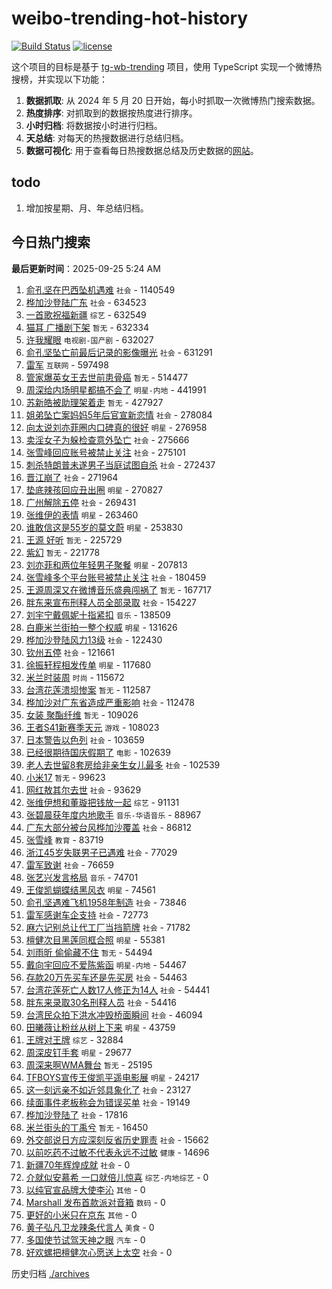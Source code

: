 # weibo-trending-hot-history

[![Build Status](https://github.com/lxw15337674/weibo-trending-hot-history/actions/workflows/nodejs.yml/badge.svg)](https://github.com/lxw15337674/weibo-trending-hot-history/actions)
[![license](https://img.shields.io/github/license/lxw15337674/weibo-trending-hot-history)](https://github.com/lxw15337674/weibo-trending-hot-history/blob/master/LICENSE)


这个项目的目标是基于 [tg-wb-trending](https://github.com/xiadd/tg-wb-trending) 项目，使用 TypeScript 实现一个微博热搜榜，并实现以下功能：

1. **数据抓取**: 从 2024 年 5 月 20 日开始，每小时抓取一次微博热门搜索数据。
2. **热度排序**: 对抓取到的数据按热度进行排序。
3. **小时归档**: 将数据按小时进行归档。
4. **天总结**: 对每天的热搜数据进行总结归档。
5. **数据可视化**: 用于查看每日热搜数据总结及历史数据的[网站](https://weibo-trending-hot-history.vercel.app/)。

## todo

1. 增加按星期、月、年总结归档。



## 今日热门搜索









































































































































































































































































































































































































































































































































































































































































































































































































































































































































































































































































































































































































































































































































































































































































































































































































































































































































































































































































































































































































































































































































































































































































































































































































































































































































































































































































































































































































































































































































































































































































































































































































































































































































































































































































































































































































































































































































































































































































































































































































































































































































































































































































































































































































































































































































































































































































































































































































































































































































































































































































































































































































































































































































































































































































































































































































































































































































































































































































































































































































































































































































































































































































































































































































































































































































































































































































































































































































































































































































































































































































































































































































































































































































































































































































































































































































































































































































































































































































































































































































































































































































































































































































































































































































































































































































































































































































































































































































































































































































































































































































































































































































































































































































































































































































































































































































































































































































































































































































































































































































































































































































































































































































































































































































































































































































































































































































































































































































































































































































































































































































































































































































































































































































































































<!-- BEGIN -->

**最后更新时间**：2025-09-25 5:24 AM
1. [俞孔坚在巴西坠机遇难](https://m.weibo.cn/search?containerid=100103type%3D1%26t%3D10%26q%3D%23%E4%BF%9E%E5%AD%94%E5%9D%9A%E5%9C%A8%E5%B7%B4%E8%A5%BF%E5%9D%A0%E6%9C%BA%E9%81%87%E9%9A%BE%23&stream_entry_id=31&isnewpage=1&extparam=seat%3D1%26flag%3D2%26pos%3D0%26band_rank%3D1%26stream_entry_id%3D31%26lcate%3D5001%26realpos%3D1%26q%3D%2523%25E4%25BF%259E%25E5%25AD%2594%25E5%259D%259A%25E5%259C%25A8%25E5%25B7%25B4%25E8%25A5%25BF%25E5%259D%25A0%25E6%259C%25BA%25E9%2581%2587%25E9%259A%25BE%2523%26cate%3D5001%26c_type%3D31%26dgr%3D0%26filter_type%3Drealtimehot%26display_time%3D1758731726%26pre_seqid%3D1758731726787018231368) `社会` - 1140549
2. [桦加沙登陆广东](https://m.weibo.cn/search?containerid=100103type%3D1%26t%3D10%26q%3D%23%E6%A1%A6%E5%8A%A0%E6%B2%99%E7%99%BB%E9%99%86%E5%B9%BF%E4%B8%9C%23&stream_entry_id=31&isnewpage=1&extparam=seat%3D1%26flag%3D0%26pos%3D1%26band_rank%3D2%26stream_entry_id%3D31%26lcate%3D5001%26realpos%3D2%26q%3D%2523%25E6%25A1%25A6%25E5%258A%25A0%25E6%25B2%2599%25E7%2599%25BB%25E9%2599%2586%25E5%25B9%25BF%25E4%25B8%259C%2523%26cate%3D5001%26c_type%3D31%26dgr%3D0%26filter_type%3Drealtimehot%26display_time%3D1758731726%26pre_seqid%3D1758731726787018231368) `社会` - 634523
3. [一首歌祝福新疆](https://m.weibo.cn/search?containerid=100103type%3D1%26t%3D10%26q%3D%23%E4%B8%80%E9%A6%96%E6%AD%8C%E7%A5%9D%E7%A6%8F%E6%96%B0%E7%96%86%23&stream_entry_id=31&isnewpage=1&extparam=seat%3D1%26flag%3D0%26pos%3D2%26band_rank%3D3%26stream_entry_id%3D31%26lcate%3D5001%26realpos%3D3%26q%3D%2523%25E4%25B8%2580%25E9%25A6%2596%25E6%25AD%258C%25E7%25A5%259D%25E7%25A6%258F%25E6%2596%25B0%25E7%2596%2586%2523%26cate%3D5001%26c_type%3D31%26dgr%3D0%26filter_type%3Drealtimehot%26display_time%3D1758731726%26pre_seqid%3D1758731726787018231368) `综艺` - 632549
4. [猫耳 广播剧下架](https://m.weibo.cn/search?containerid=100103type%3D1%26t%3D10%26q%3D%E7%8C%AB%E8%80%B3+%E5%B9%BF%E6%92%AD%E5%89%A7%E4%B8%8B%E6%9E%B6&stream_entry_id=31&isnewpage=1&extparam=seat%3D1%26flag%3D2%26pos%3D4%26band_rank%3D4%26stream_entry_id%3D31%26lcate%3D5001%26realpos%3D4%26q%3D%25E7%258C%25AB%25E8%2580%25B3%2520%25E5%25B9%25BF%25E6%2592%25AD%25E5%2589%25A7%25E4%25B8%258B%25E6%259E%25B6%26cate%3D5001%26c_type%3D31%26dgr%3D0%26filter_type%3Drealtimehot%26display_time%3D1758731726%26pre_seqid%3D1758731726787018231368) `暂无` - 632334
5. [许我耀眼](https://m.weibo.cn/search?containerid=100103type%3D1%26t%3D10%26q%3D%E8%AE%B8%E6%88%91%E8%80%80%E7%9C%BC&stream_entry_id=31&isnewpage=1&extparam=seat%3D1%26flag%3D2%26pos%3D5%26band_rank%3D5%26stream_entry_id%3D31%26lcate%3D5001%26realpos%3D5%26q%3D%25E8%25AE%25B8%25E6%2588%2591%25E8%2580%2580%25E7%259C%25BC%26cate%3D5001%26c_type%3D31%26dgr%3D0%26filter_type%3Drealtimehot%26display_time%3D1758731726%26pre_seqid%3D1758731726787018231368) `电视剧-国产剧` - 632027
6. [俞孔坚坠亡前最后记录的影像曝光](https://m.weibo.cn/search?containerid=100103type%3D1%26t%3D10%26q%3D%23%E4%BF%9E%E5%AD%94%E5%9D%9A%E5%9D%A0%E4%BA%A1%E5%89%8D%E6%9C%80%E5%90%8E%E8%AE%B0%E5%BD%95%E7%9A%84%E5%BD%B1%E5%83%8F%E6%9B%9D%E5%85%89%23&stream_entry_id=31&isnewpage=1&extparam=seat%3D1%26flag%3D1%26pos%3D6%26band_rank%3D6%26stream_entry_id%3D31%26lcate%3D5001%26realpos%3D6%26q%3D%2523%25E4%25BF%259E%25E5%25AD%2594%25E5%259D%259A%25E5%259D%25A0%25E4%25BA%25A1%25E5%2589%258D%25E6%259C%2580%25E5%2590%258E%25E8%25AE%25B0%25E5%25BD%2595%25E7%259A%2584%25E5%25BD%25B1%25E5%2583%258F%25E6%259B%259D%25E5%2585%2589%2523%26cate%3D5001%26c_type%3D31%26dgr%3D0%26filter_type%3Drealtimehot%26display_time%3D1758731726%26pre_seqid%3D1758731726787018231368) `社会` - 631291
7. [雷军](https://m.weibo.cn/search?containerid=100103type%3D1%26t%3D10%26q%3D%E9%9B%B7%E5%86%9B&stream_entry_id=31&isnewpage=1&extparam=seat%3D1%26flag%3D1%26pos%3D11%26band_rank%3D10%26stream_entry_id%3D31%26lcate%3D5001%26realpos%3D10%26q%3D%25E9%259B%25B7%25E5%2586%259B%26cate%3D5001%26c_type%3D31%26dgr%3D0%26filter_type%3Drealtimehot%26display_time%3D1758731726%26pre_seqid%3D1758731726787018231368) `互联网` - 597498
8. [管家爆英女王去世前患骨癌](https://m.weibo.cn/search?containerid=100103type%3D1%26t%3D10%26q%3D%E7%AE%A1%E5%AE%B6%E7%88%86%E8%8B%B1%E5%A5%B3%E7%8E%8B%E5%8E%BB%E4%B8%96%E5%89%8D%E6%82%A3%E9%AA%A8%E7%99%8C&stream_entry_id=31&isnewpage=1&extparam=seat%3D1%26flag%3D2%26pos%3D8%26band_rank%3D7%26stream_entry_id%3D31%26lcate%3D5001%26realpos%3D7%26q%3D%25E7%25AE%25A1%25E5%25AE%25B6%25E7%2588%2586%25E8%258B%25B1%25E5%25A5%25B3%25E7%258E%258B%25E5%258E%25BB%25E4%25B8%2596%25E5%2589%258D%25E6%2582%25A3%25E9%25AA%25A8%25E7%2599%258C%26cate%3D5001%26c_type%3D31%26dgr%3D0%26filter_type%3Drealtimehot%26display_time%3D1758731726%26pre_seqid%3D1758731726787018231368) `暂无` - 514477
9. [周深给内场明星都搞不会了](https://m.weibo.cn/search?containerid=100103type%3D1%26t%3D10%26q%3D%E5%91%A8%E6%B7%B1%E7%BB%99%E5%86%85%E5%9C%BA%E6%98%8E%E6%98%9F%E9%83%BD%E6%90%9E%E4%B8%8D%E4%BC%9A%E4%BA%86&stream_entry_id=31&isnewpage=1&extparam=seat%3D1%26flag%3D1%26pos%3D9%26band_rank%3D8%26stream_entry_id%3D31%26lcate%3D5001%26realpos%3D8%26q%3D%25E5%2591%25A8%25E6%25B7%25B1%25E7%25BB%2599%25E5%2586%2585%25E5%259C%25BA%25E6%2598%258E%25E6%2598%259F%25E9%2583%25BD%25E6%2590%259E%25E4%25B8%258D%25E4%25BC%259A%25E4%25BA%2586%26cate%3D5001%26c_type%3D31%26dgr%3D0%26filter_type%3Drealtimehot%26display_time%3D1758731726%26pre_seqid%3D1758731726787018231368) `明星-内地` - 441991
10. [苏新皓被助理架着走](https://m.weibo.cn/search?containerid=100103type%3D1%26t%3D10%26q%3D%E8%8B%8F%E6%96%B0%E7%9A%93%E8%A2%AB%E5%8A%A9%E7%90%86%E6%9E%B6%E7%9D%80%E8%B5%B0&stream_entry_id=31&isnewpage=1&extparam=seat%3D1%26flag%3D1%26pos%3D10%26band_rank%3D9%26stream_entry_id%3D31%26lcate%3D5001%26realpos%3D9%26q%3D%25E8%258B%258F%25E6%2596%25B0%25E7%259A%2593%25E8%25A2%25AB%25E5%258A%25A9%25E7%2590%2586%25E6%259E%25B6%25E7%259D%2580%25E8%25B5%25B0%26cate%3D5001%26c_type%3D31%26dgr%3D0%26filter_type%3Drealtimehot%26display_time%3D1758731726%26pre_seqid%3D1758731726787018231368) `暂无` - 427927
11. [姐弟坠亡案妈妈5年后官宣新恋情](https://m.weibo.cn/search?containerid=100103type%3D1%26t%3D10%26q%3D%23%E5%A7%90%E5%BC%9F%E5%9D%A0%E4%BA%A1%E6%A1%88%E5%A6%88%E5%A6%885%E5%B9%B4%E5%90%8E%E5%AE%98%E5%AE%A3%E6%96%B0%E6%81%8B%E6%83%85%23&stream_entry_id=31&isnewpage=1&extparam=seat%3D1%26flag%3D2%26pos%3D12%26band_rank%3D11%26stream_entry_id%3D31%26lcate%3D5001%26realpos%3D11%26q%3D%2523%25E5%25A7%2590%25E5%25BC%259F%25E5%259D%25A0%25E4%25BA%25A1%25E6%25A1%2588%25E5%25A6%2588%25E5%25A6%25885%25E5%25B9%25B4%25E5%2590%258E%25E5%25AE%2598%25E5%25AE%25A3%25E6%2596%25B0%25E6%2581%258B%25E6%2583%2585%2523%26cate%3D5001%26c_type%3D31%26dgr%3D0%26filter_type%3Drealtimehot%26display_time%3D1758731726%26pre_seqid%3D1758731726787018231368) `社会` - 278084
12. [向太说刘亦菲圈内口碑真的很好](https://m.weibo.cn/search?containerid=100103type%3D1%26t%3D10%26q%3D%23%E5%90%91%E5%A4%AA%E8%AF%B4%E5%88%98%E4%BA%A6%E8%8F%B2%E5%9C%88%E5%86%85%E5%8F%A3%E7%A2%91%E7%9C%9F%E7%9A%84%E5%BE%88%E5%A5%BD%23&stream_entry_id=31&isnewpage=1&extparam=seat%3D1%26flag%3D2%26pos%3D13%26band_rank%3D12%26stream_entry_id%3D31%26lcate%3D5001%26realpos%3D12%26q%3D%2523%25E5%2590%2591%25E5%25A4%25AA%25E8%25AF%25B4%25E5%2588%2598%25E4%25BA%25A6%25E8%258F%25B2%25E5%259C%2588%25E5%2586%2585%25E5%258F%25A3%25E7%25A2%2591%25E7%259C%259F%25E7%259A%2584%25E5%25BE%2588%25E5%25A5%25BD%2523%26cate%3D5001%26c_type%3D31%26dgr%3D0%26filter_type%3Drealtimehot%26display_time%3D1758731726%26pre_seqid%3D1758731726787018231368) `明星` - 276958
13. [卖淫女子为躲检查意外坠亡](https://m.weibo.cn/search?containerid=100103type%3D1%26t%3D10%26q%3D%23%E5%8D%96%E6%B7%AB%E5%A5%B3%E5%AD%90%E4%B8%BA%E8%BA%B2%E6%A3%80%E6%9F%A5%E6%84%8F%E5%A4%96%E5%9D%A0%E4%BA%A1%23&stream_entry_id=31&isnewpage=1&extparam=seat%3D1%26flag%3D0%26pos%3D14%26band_rank%3D13%26stream_entry_id%3D31%26lcate%3D5001%26realpos%3D13%26q%3D%2523%25E5%258D%2596%25E6%25B7%25AB%25E5%25A5%25B3%25E5%25AD%2590%25E4%25B8%25BA%25E8%25BA%25B2%25E6%25A3%2580%25E6%259F%25A5%25E6%2584%258F%25E5%25A4%2596%25E5%259D%25A0%25E4%25BA%25A1%2523%26cate%3D5001%26c_type%3D31%26dgr%3D0%26filter_type%3Drealtimehot%26display_time%3D1758731726%26pre_seqid%3D1758731726787018231368) `社会` - 275666
14. [张雪峰回应账号被禁止关注](https://m.weibo.cn/search?containerid=100103type%3D1%26t%3D10%26q%3D%23%E5%BC%A0%E9%9B%AA%E5%B3%B0%E5%9B%9E%E5%BA%94%E8%B4%A6%E5%8F%B7%E8%A2%AB%E7%A6%81%E6%AD%A2%E5%85%B3%E6%B3%A8%23&stream_entry_id=31&isnewpage=1&extparam=seat%3D1%26flag%3D0%26pos%3D15%26band_rank%3D14%26stream_entry_id%3D31%26lcate%3D5001%26realpos%3D14%26q%3D%2523%25E5%25BC%25A0%25E9%259B%25AA%25E5%25B3%25B0%25E5%259B%259E%25E5%25BA%2594%25E8%25B4%25A6%25E5%258F%25B7%25E8%25A2%25AB%25E7%25A6%2581%25E6%25AD%25A2%25E5%2585%25B3%25E6%25B3%25A8%2523%26cate%3D5001%26c_type%3D31%26dgr%3D0%26filter_type%3Drealtimehot%26display_time%3D1758731726%26pre_seqid%3D1758731726787018231368) `社会` - 275101
15. [刺杀特朗普未遂男子当庭试图自杀](https://m.weibo.cn/search?containerid=100103type%3D1%26t%3D10%26q%3D%23%E5%88%BA%E6%9D%80%E7%89%B9%E6%9C%97%E6%99%AE%E6%9C%AA%E9%81%82%E7%94%B7%E5%AD%90%E5%BD%93%E5%BA%AD%E8%AF%95%E5%9B%BE%E8%87%AA%E6%9D%80%23&stream_entry_id=31&isnewpage=1&extparam=seat%3D1%26flag%3D1%26pos%3D16%26band_rank%3D15%26stream_entry_id%3D31%26lcate%3D5001%26realpos%3D15%26q%3D%2523%25E5%2588%25BA%25E6%259D%2580%25E7%2589%25B9%25E6%259C%2597%25E6%2599%25AE%25E6%259C%25AA%25E9%2581%2582%25E7%2594%25B7%25E5%25AD%2590%25E5%25BD%2593%25E5%25BA%25AD%25E8%25AF%2595%25E5%259B%25BE%25E8%2587%25AA%25E6%259D%2580%2523%26cate%3D5001%26c_type%3D31%26dgr%3D0%26filter_type%3Drealtimehot%26display_time%3D1758731726%26pre_seqid%3D1758731726787018231368) `社会` - 272437
16. [晋江崩了](https://m.weibo.cn/search?containerid=100103type%3D1%26t%3D10%26q%3D%E6%99%8B%E6%B1%9F%E5%B4%A9%E4%BA%86&stream_entry_id=31&isnewpage=1&extparam=seat%3D1%26flag%3D2%26pos%3D17%26band_rank%3D16%26stream_entry_id%3D31%26lcate%3D5001%26realpos%3D16%26q%3D%25E6%2599%258B%25E6%25B1%259F%25E5%25B4%25A9%25E4%25BA%2586%26cate%3D5001%26c_type%3D31%26dgr%3D0%26filter_type%3Drealtimehot%26display_time%3D1758731726%26pre_seqid%3D1758731726787018231368) `社会` - 271964
17. [垫底辣孩回应丑出圈](https://m.weibo.cn/search?containerid=100103type%3D1%26t%3D10%26q%3D%23%E5%9E%AB%E5%BA%95%E8%BE%A3%E5%AD%A9%E5%9B%9E%E5%BA%94%E4%B8%91%E5%87%BA%E5%9C%88%23&stream_entry_id=31&isnewpage=1&extparam=seat%3D1%26flag%3D2%26pos%3D18%26band_rank%3D17%26stream_entry_id%3D31%26lcate%3D5001%26realpos%3D17%26q%3D%2523%25E5%259E%25AB%25E5%25BA%2595%25E8%25BE%25A3%25E5%25AD%25A9%25E5%259B%259E%25E5%25BA%2594%25E4%25B8%2591%25E5%2587%25BA%25E5%259C%2588%2523%26cate%3D5001%26c_type%3D31%26dgr%3D0%26filter_type%3Drealtimehot%26display_time%3D1758731726%26pre_seqid%3D1758731726787018231368) `明星` - 270827
18. [广州解除五停](https://m.weibo.cn/search?containerid=100103type%3D1%26t%3D10%26q%3D%23%E5%B9%BF%E5%B7%9E%E8%A7%A3%E9%99%A4%E4%BA%94%E5%81%9C%23&stream_entry_id=31&isnewpage=1&extparam=seat%3D1%26flag%3D0%26pos%3D19%26band_rank%3D18%26stream_entry_id%3D31%26lcate%3D5001%26realpos%3D18%26q%3D%2523%25E5%25B9%25BF%25E5%25B7%259E%25E8%25A7%25A3%25E9%2599%25A4%25E4%25BA%2594%25E5%2581%259C%2523%26cate%3D5001%26c_type%3D31%26dgr%3D0%26filter_type%3Drealtimehot%26display_time%3D1758731726%26pre_seqid%3D1758731726787018231368) `社会` - 269431
19. [张维伊的表情](https://m.weibo.cn/search?containerid=100103type%3D1%26t%3D10%26q%3D%23%E5%BC%A0%E7%BB%B4%E4%BC%8A%E7%9A%84%E8%A1%A8%E6%83%85%23&stream_entry_id=31&isnewpage=1&extparam=seat%3D1%26flag%3D1%26pos%3D25%26band_rank%3D24%26stream_entry_id%3D31%26lcate%3D5001%26realpos%3D24%26q%3D%2523%25E5%25BC%25A0%25E7%25BB%25B4%25E4%25BC%258A%25E7%259A%2584%25E8%25A1%25A8%25E6%2583%2585%2523%26cate%3D5001%26c_type%3D31%26dgr%3D0%26filter_type%3Drealtimehot%26display_time%3D1758731726%26pre_seqid%3D1758731726787018231368) `明星` - 263460
20. [谁敢信这是55岁的莫文蔚](https://m.weibo.cn/search?containerid=100103type%3D1%26t%3D10%26q%3D%E8%B0%81%E6%95%A2%E4%BF%A1%E8%BF%99%E6%98%AF55%E5%B2%81%E7%9A%84%E8%8E%AB%E6%96%87%E8%94%9A&stream_entry_id=31&isnewpage=1&extparam=seat%3D1%26flag%3D0%26pos%3D20%26band_rank%3D19%26stream_entry_id%3D31%26lcate%3D5001%26realpos%3D19%26q%3D%25E8%25B0%2581%25E6%2595%25A2%25E4%25BF%25A1%25E8%25BF%2599%25E6%2598%25AF55%25E5%25B2%2581%25E7%259A%2584%25E8%258E%25AB%25E6%2596%2587%25E8%2594%259A%26cate%3D5001%26c_type%3D31%26dgr%3D0%26filter_type%3Drealtimehot%26display_time%3D1758731726%26pre_seqid%3D1758731726787018231368) `明星` - 253830
21. [王源 好听](https://m.weibo.cn/search?containerid=100103type%3D1%26t%3D10%26q%3D%E7%8E%8B%E6%BA%90+%E5%A5%BD%E5%90%AC&stream_entry_id=31&isnewpage=1&extparam=seat%3D1%26flag%3D0%26pos%3D21%26band_rank%3D20%26stream_entry_id%3D31%26lcate%3D5001%26realpos%3D20%26q%3D%25E7%258E%258B%25E6%25BA%2590%2520%25E5%25A5%25BD%25E5%2590%25AC%26cate%3D5001%26c_type%3D31%26dgr%3D0%26filter_type%3Drealtimehot%26display_time%3D1758731726%26pre_seqid%3D1758731726787018231368) `暂无` - 225729
22. [紫幻](https://m.weibo.cn/search?containerid=100103type%3D1%26t%3D10%26q%3D%E7%B4%AB%E5%B9%BB&stream_entry_id=31&isnewpage=1&extparam=seat%3D1%26flag%3D1%26pos%3D22%26band_rank%3D21%26stream_entry_id%3D31%26lcate%3D5001%26realpos%3D21%26q%3D%25E7%25B4%25AB%25E5%25B9%25BB%26cate%3D5001%26c_type%3D31%26dgr%3D0%26filter_type%3Drealtimehot%26display_time%3D1758731726%26pre_seqid%3D1758731726787018231368) `暂无` - 221778
23. [刘亦菲和两位年轻男子聚餐](https://m.weibo.cn/search?containerid=100103type%3D1%26t%3D10%26q%3D%23%E5%88%98%E4%BA%A6%E8%8F%B2%E5%92%8C%E4%B8%A4%E4%BD%8D%E5%B9%B4%E8%BD%BB%E7%94%B7%E5%AD%90%E8%81%9A%E9%A4%90%23&stream_entry_id=31&isnewpage=1&extparam=seat%3D1%26flag%3D0%26pos%3D23%26band_rank%3D22%26stream_entry_id%3D31%26lcate%3D5001%26realpos%3D22%26q%3D%2523%25E5%2588%2598%25E4%25BA%25A6%25E8%258F%25B2%25E5%2592%258C%25E4%25B8%25A4%25E4%25BD%258D%25E5%25B9%25B4%25E8%25BD%25BB%25E7%2594%25B7%25E5%25AD%2590%25E8%2581%259A%25E9%25A4%2590%2523%26cate%3D5001%26c_type%3D31%26dgr%3D0%26filter_type%3Drealtimehot%26display_time%3D1758731726%26pre_seqid%3D1758731726787018231368) `明星` - 207813
24. [张雪峰多个平台账号被禁止关注](https://m.weibo.cn/search?containerid=100103type%3D1%26t%3D10%26q%3D%23%E5%BC%A0%E9%9B%AA%E5%B3%B0%E5%A4%9A%E4%B8%AA%E5%B9%B3%E5%8F%B0%E8%B4%A6%E5%8F%B7%E8%A2%AB%E7%A6%81%E6%AD%A2%E5%85%B3%E6%B3%A8%23&stream_entry_id=31&isnewpage=1&extparam=seat%3D1%26flag%3D0%26pos%3D24%26band_rank%3D23%26stream_entry_id%3D31%26lcate%3D5001%26realpos%3D23%26q%3D%2523%25E5%25BC%25A0%25E9%259B%25AA%25E5%25B3%25B0%25E5%25A4%259A%25E4%25B8%25AA%25E5%25B9%25B3%25E5%258F%25B0%25E8%25B4%25A6%25E5%258F%25B7%25E8%25A2%25AB%25E7%25A6%2581%25E6%25AD%25A2%25E5%2585%25B3%25E6%25B3%25A8%2523%26cate%3D5001%26c_type%3D31%26dgr%3D0%26filter_type%3Drealtimehot%26display_time%3D1758731726%26pre_seqid%3D1758731726787018231368) `社会` - 180459
25. [王源周深又在微博音乐盛典闯祸了](https://m.weibo.cn/search?containerid=100103type%3D1%26t%3D10%26q%3D%23%E7%8E%8B%E6%BA%90%E5%91%A8%E6%B7%B1%E5%8F%88%E5%9C%A8%E5%BE%AE%E5%8D%9A%E9%9F%B3%E4%B9%90%E7%9B%9B%E5%85%B8%E9%97%AF%E7%A5%B8%E4%BA%86%23&stream_entry_id=31&isnewpage=1&extparam=seat%3D1%26flag%3D1%26pos%3D26%26band_rank%3D25%26stream_entry_id%3D31%26lcate%3D5001%26realpos%3D25%26q%3D%2523%25E7%258E%258B%25E6%25BA%2590%25E5%2591%25A8%25E6%25B7%25B1%25E5%258F%2588%25E5%259C%25A8%25E5%25BE%25AE%25E5%258D%259A%25E9%259F%25B3%25E4%25B9%2590%25E7%259B%259B%25E5%2585%25B8%25E9%2597%25AF%25E7%25A5%25B8%25E4%25BA%2586%2523%26cate%3D5001%26c_type%3D31%26dgr%3D0%26filter_type%3Drealtimehot%26display_time%3D1758731726%26pre_seqid%3D1758731726787018231368) `暂无` - 167717
26. [胖东来宣布刑释人员全部录取](https://m.weibo.cn/search?containerid=100103type%3D1%26t%3D10%26q%3D%23%E8%83%96%E4%B8%9C%E6%9D%A5%E5%AE%A3%E5%B8%83%E5%88%91%E9%87%8A%E4%BA%BA%E5%91%98%E5%85%A8%E9%83%A8%E5%BD%95%E5%8F%96%23&stream_entry_id=31&isnewpage=1&extparam=seat%3D1%26flag%3D0%26pos%3D27%26band_rank%3D26%26stream_entry_id%3D31%26lcate%3D5001%26realpos%3D26%26q%3D%2523%25E8%2583%2596%25E4%25B8%259C%25E6%259D%25A5%25E5%25AE%25A3%25E5%25B8%2583%25E5%2588%2591%25E9%2587%258A%25E4%25BA%25BA%25E5%2591%2598%25E5%2585%25A8%25E9%2583%25A8%25E5%25BD%2595%25E5%258F%2596%2523%26cate%3D5001%26c_type%3D31%26dgr%3D0%26filter_type%3Drealtimehot%26display_time%3D1758731726%26pre_seqid%3D1758731726787018231368) `社会` - 154227
27. [刘宇宁戴佩妮十指紧扣](https://m.weibo.cn/search?containerid=100103type%3D1%26t%3D10%26q%3D%23%E5%88%98%E5%AE%87%E5%AE%81%E6%88%B4%E4%BD%A9%E5%A6%AE%E5%8D%81%E6%8C%87%E7%B4%A7%E6%89%A3%23&stream_entry_id=31&isnewpage=1&extparam=seat%3D1%26flag%3D0%26pos%3D28%26band_rank%3D27%26stream_entry_id%3D31%26lcate%3D5001%26realpos%3D27%26q%3D%2523%25E5%2588%2598%25E5%25AE%2587%25E5%25AE%2581%25E6%2588%25B4%25E4%25BD%25A9%25E5%25A6%25AE%25E5%258D%2581%25E6%258C%2587%25E7%25B4%25A7%25E6%2589%25A3%2523%26cate%3D5001%26c_type%3D31%26dgr%3D0%26filter_type%3Drealtimehot%26display_time%3D1758731726%26pre_seqid%3D1758731726787018231368) `音乐` - 138509
28. [白鹿米兰街拍一整个权威](https://m.weibo.cn/search?containerid=100103type%3D1%26t%3D10%26q%3D%23%E7%99%BD%E9%B9%BF%E7%B1%B3%E5%85%B0%E8%A1%97%E6%8B%8D%E4%B8%80%E6%95%B4%E4%B8%AA%E6%9D%83%E5%A8%81%23&stream_entry_id=31&isnewpage=1&extparam=seat%3D1%26realpos%3D19%26stream_entry_id%3D31%26flag%3D1%26pos%3D20%26q%3D%2523%25E7%2599%25BD%25E9%25B9%25BF%25E7%25B1%25B3%25E5%2585%25B0%25E8%25A1%2597%25E6%258B%258D%25E4%25B8%2580%25E6%2595%25B4%25E4%25B8%25AA%25E6%259D%2583%25E5%25A8%2581%2523%26filter_type%3Drealtimehot%26band_rank%3D19%26c_type%3D31%26dgr%3D0%26lcate%3D5001%26cate%3D5001%26display_time%3D1758734759%26pre_seqid%3D17587347596380173640117) `明星` - 131626
29. [桦加沙登陆风力13级](https://m.weibo.cn/search?containerid=100103type%3D1%26t%3D10%26q%3D%23%E6%A1%A6%E5%8A%A0%E6%B2%99%E7%99%BB%E9%99%86%E9%A3%8E%E5%8A%9B13%E7%BA%A7%23&stream_entry_id=31&isnewpage=1&extparam=seat%3D1%26flag%3D0%26pos%3D29%26band_rank%3D28%26stream_entry_id%3D31%26lcate%3D5001%26realpos%3D28%26q%3D%2523%25E6%25A1%25A6%25E5%258A%25A0%25E6%25B2%2599%25E7%2599%25BB%25E9%2599%2586%25E9%25A3%258E%25E5%258A%259B13%25E7%25BA%25A7%2523%26cate%3D5001%26c_type%3D31%26dgr%3D0%26filter_type%3Drealtimehot%26display_time%3D1758731726%26pre_seqid%3D1758731726787018231368) `社会` - 122430
30. [钦州五停](https://m.weibo.cn/search?containerid=100103type%3D1%26t%3D10%26q%3D%23%E9%92%A6%E5%B7%9E%E4%BA%94%E5%81%9C%23&stream_entry_id=31&isnewpage=1&extparam=seat%3D1%26flag%3D1%26pos%3D30%26band_rank%3D29%26stream_entry_id%3D31%26lcate%3D5001%26realpos%3D29%26q%3D%2523%25E9%2592%25A6%25E5%25B7%259E%25E4%25BA%2594%25E5%2581%259C%2523%26cate%3D5001%26c_type%3D31%26dgr%3D0%26filter_type%3Drealtimehot%26display_time%3D1758731726%26pre_seqid%3D1758731726787018231368) `社会` - 121661
31. [徐振轩程相发传单](https://m.weibo.cn/search?containerid=100103type%3D1%26t%3D10%26q%3D%23%E5%BE%90%E6%8C%AF%E8%BD%A9%E7%A8%8B%E7%9B%B8%E5%8F%91%E4%BC%A0%E5%8D%95%23&stream_entry_id=31&isnewpage=1&extparam=seat%3D1%26flag%3D1%26pos%3D31%26band_rank%3D30%26stream_entry_id%3D31%26lcate%3D5001%26realpos%3D30%26q%3D%2523%25E5%25BE%2590%25E6%258C%25AF%25E8%25BD%25A9%25E7%25A8%258B%25E7%259B%25B8%25E5%258F%2591%25E4%25BC%25A0%25E5%258D%2595%2523%26cate%3D5001%26c_type%3D31%26dgr%3D0%26filter_type%3Drealtimehot%26display_time%3D1758731726%26pre_seqid%3D1758731726787018231368) `明星` - 117680
32. [米兰时装周](https://m.weibo.cn/search?containerid=100103type%3D1%26t%3D10%26q%3D%E7%B1%B3%E5%85%B0%E6%97%B6%E8%A3%85%E5%91%A8&stream_entry_id=31&isnewpage=1&extparam=seat%3D1%26flag%3D1%26pos%3D32%26band_rank%3D31%26stream_entry_id%3D31%26lcate%3D5001%26realpos%3D31%26q%3D%25E7%25B1%25B3%25E5%2585%25B0%25E6%2597%25B6%25E8%25A3%2585%25E5%2591%25A8%26cate%3D5001%26c_type%3D31%26dgr%3D0%26filter_type%3Drealtimehot%26display_time%3D1758731726%26pre_seqid%3D1758731726787018231368) `时尚` - 115672
33. [台湾花莲溃坝惨案](https://m.weibo.cn/search?containerid=100103type%3D1%26t%3D10%26q%3D%E5%8F%B0%E6%B9%BE%E8%8A%B1%E8%8E%B2%E6%BA%83%E5%9D%9D%E6%83%A8%E6%A1%88&stream_entry_id=31&isnewpage=1&extparam=seat%3D1%26flag%3D0%26pos%3D33%26band_rank%3D32%26stream_entry_id%3D31%26lcate%3D5001%26realpos%3D32%26q%3D%25E5%258F%25B0%25E6%25B9%25BE%25E8%258A%25B1%25E8%258E%25B2%25E6%25BA%2583%25E5%259D%259D%25E6%2583%25A8%25E6%25A1%2588%26cate%3D5001%26c_type%3D31%26dgr%3D0%26filter_type%3Drealtimehot%26display_time%3D1758731726%26pre_seqid%3D1758731726787018231368) `暂无` - 112587
34. [桦加沙对广东省造成严重影响](https://m.weibo.cn/search?containerid=100103type%3D1%26t%3D10%26q%3D%23%E6%A1%A6%E5%8A%A0%E6%B2%99%E5%AF%B9%E5%B9%BF%E4%B8%9C%E7%9C%81%E9%80%A0%E6%88%90%E4%B8%A5%E9%87%8D%E5%BD%B1%E5%93%8D%23&stream_entry_id=31&isnewpage=1&extparam=seat%3D1%26flag%3D1%26pos%3D34%26band_rank%3D33%26stream_entry_id%3D31%26lcate%3D5001%26realpos%3D33%26q%3D%2523%25E6%25A1%25A6%25E5%258A%25A0%25E6%25B2%2599%25E5%25AF%25B9%25E5%25B9%25BF%25E4%25B8%259C%25E7%259C%2581%25E9%2580%25A0%25E6%2588%2590%25E4%25B8%25A5%25E9%2587%258D%25E5%25BD%25B1%25E5%2593%258D%2523%26cate%3D5001%26c_type%3D31%26dgr%3D0%26filter_type%3Drealtimehot%26display_time%3D1758731726%26pre_seqid%3D1758731726787018231368) `社会` - 112478
35. [女装 聚酯纤维](https://m.weibo.cn/search?containerid=100103type%3D1%26t%3D10%26q%3D%E5%A5%B3%E8%A3%85+%E8%81%9A%E9%85%AF%E7%BA%A4%E7%BB%B4&stream_entry_id=31&isnewpage=1&extparam=seat%3D1%26flag%3D0%26pos%3D35%26band_rank%3D34%26stream_entry_id%3D31%26lcate%3D5001%26realpos%3D34%26q%3D%25E5%25A5%25B3%25E8%25A3%2585%2520%25E8%2581%259A%25E9%2585%25AF%25E7%25BA%25A4%25E7%25BB%25B4%26cate%3D5001%26c_type%3D31%26dgr%3D0%26filter_type%3Drealtimehot%26display_time%3D1758731726%26pre_seqid%3D1758731726787018231368) `暂无` - 109026
36. [王者S41新赛季天元](https://m.weibo.cn/search?containerid=100103type%3D1%26t%3D10%26q%3D%E7%8E%8B%E8%80%85S41%E6%96%B0%E8%B5%9B%E5%AD%A3%E5%A4%A9%E5%85%83&stream_entry_id=31&isnewpage=1&extparam=seat%3D1%26flag%3D1%26pos%3D36%26band_rank%3D35%26stream_entry_id%3D31%26lcate%3D5001%26realpos%3D35%26q%3D%25E7%258E%258B%25E8%2580%2585S41%25E6%2596%25B0%25E8%25B5%259B%25E5%25AD%25A3%25E5%25A4%25A9%25E5%2585%2583%26cate%3D5001%26c_type%3D31%26dgr%3D0%26filter_type%3Drealtimehot%26display_time%3D1758731726%26pre_seqid%3D1758731726787018231368) `游戏` - 108023
37. [日本警告以色列](https://m.weibo.cn/search?containerid=100103type%3D1%26t%3D10%26q%3D%23%E6%97%A5%E6%9C%AC%E8%AD%A6%E5%91%8A%E4%BB%A5%E8%89%B2%E5%88%97%23&stream_entry_id=31&isnewpage=1&extparam=seat%3D1%26flag%3D0%26pos%3D37%26band_rank%3D36%26stream_entry_id%3D31%26lcate%3D5001%26realpos%3D36%26q%3D%2523%25E6%2597%25A5%25E6%259C%25AC%25E8%25AD%25A6%25E5%2591%258A%25E4%25BB%25A5%25E8%2589%25B2%25E5%2588%2597%2523%26cate%3D5001%26c_type%3D31%26dgr%3D0%26filter_type%3Drealtimehot%26display_time%3D1758731726%26pre_seqid%3D1758731726787018231368) `社会` - 103659
38. [已经很期待国庆假期了](https://m.weibo.cn/search?containerid=100103type%3D1%26t%3D10%26q%3D%23%E5%B7%B2%E7%BB%8F%E5%BE%88%E6%9C%9F%E5%BE%85%E5%9B%BD%E5%BA%86%E5%81%87%E6%9C%9F%E4%BA%86%23&stream_entry_id=31&isnewpage=1&extparam=seat%3D1%26flag%3D1%26pos%3D38%26band_rank%3D37%26stream_entry_id%3D31%26lcate%3D5001%26realpos%3D37%26q%3D%2523%25E5%25B7%25B2%25E7%25BB%258F%25E5%25BE%2588%25E6%259C%259F%25E5%25BE%2585%25E5%259B%25BD%25E5%25BA%2586%25E5%2581%2587%25E6%259C%259F%25E4%25BA%2586%2523%26cate%3D5001%26c_type%3D31%26dgr%3D0%26filter_type%3Drealtimehot%26display_time%3D1758731726%26pre_seqid%3D1758731726787018231368) `电影` - 102639
39. [老人去世留8套房给非亲生女儿最多](https://m.weibo.cn/search?containerid=100103type%3D1%26t%3D10%26q%3D%23%E8%80%81%E4%BA%BA%E5%8E%BB%E4%B8%96%E7%95%998%E5%A5%97%E6%88%BF%E7%BB%99%E9%9D%9E%E4%BA%B2%E7%94%9F%E5%A5%B3%E5%84%BF%E6%9C%80%E5%A4%9A%23&stream_entry_id=31&isnewpage=1&extparam=seat%3D1%26flag%3D0%26pos%3D39%26band_rank%3D38%26stream_entry_id%3D31%26lcate%3D5001%26realpos%3D38%26q%3D%2523%25E8%2580%2581%25E4%25BA%25BA%25E5%258E%25BB%25E4%25B8%2596%25E7%2595%25998%25E5%25A5%2597%25E6%2588%25BF%25E7%25BB%2599%25E9%259D%259E%25E4%25BA%25B2%25E7%2594%259F%25E5%25A5%25B3%25E5%2584%25BF%25E6%259C%2580%25E5%25A4%259A%2523%26cate%3D5001%26c_type%3D31%26dgr%3D0%26filter_type%3Drealtimehot%26display_time%3D1758731726%26pre_seqid%3D1758731726787018231368) `社会` - 102539
40. [小米17](https://m.weibo.cn/search?containerid=100103type%3D1%26t%3D10%26q%3D%E5%B0%8F%E7%B1%B317&stream_entry_id=31&isnewpage=1&extparam=seat%3D1%26flag%3D0%26pos%3D40%26band_rank%3D39%26stream_entry_id%3D31%26lcate%3D5001%26realpos%3D39%26q%3D%25E5%25B0%258F%25E7%25B1%25B317%26cate%3D5001%26c_type%3D31%26dgr%3D0%26filter_type%3Drealtimehot%26display_time%3D1758731726%26pre_seqid%3D1758731726787018231368) `暂无` - 99623
41. [网红敖其尔去世](https://m.weibo.cn/search?containerid=100103type%3D1%26t%3D10%26q%3D%23%E7%BD%91%E7%BA%A2%E6%95%96%E5%85%B6%E5%B0%94%E5%8E%BB%E4%B8%96%23&stream_entry_id=31&isnewpage=1&extparam=seat%3D1%26flag%3D0%26pos%3D41%26band_rank%3D40%26stream_entry_id%3D31%26lcate%3D5001%26realpos%3D40%26q%3D%2523%25E7%25BD%2591%25E7%25BA%25A2%25E6%2595%2596%25E5%2585%25B6%25E5%25B0%2594%25E5%258E%25BB%25E4%25B8%2596%2523%26cate%3D5001%26c_type%3D31%26dgr%3D0%26filter_type%3Drealtimehot%26display_time%3D1758731726%26pre_seqid%3D1758731726787018231368) `社会` - 93629
42. [张维伊想和董璇把钱放一起](https://m.weibo.cn/search?containerid=100103type%3D1%26t%3D10%26q%3D%E5%BC%A0%E7%BB%B4%E4%BC%8A%E6%83%B3%E5%92%8C%E8%91%A3%E7%92%87%E6%8A%8A%E9%92%B1%E6%94%BE%E4%B8%80%E8%B5%B7&stream_entry_id=31&isnewpage=1&extparam=seat%3D1%26flag%3D0%26pos%3D42%26band_rank%3D41%26stream_entry_id%3D31%26lcate%3D5001%26realpos%3D41%26q%3D%25E5%25BC%25A0%25E7%25BB%25B4%25E4%25BC%258A%25E6%2583%25B3%25E5%2592%258C%25E8%2591%25A3%25E7%2592%2587%25E6%258A%258A%25E9%2592%25B1%25E6%2594%25BE%25E4%25B8%2580%25E8%25B5%25B7%26cate%3D5001%26c_type%3D31%26dgr%3D0%26filter_type%3Drealtimehot%26display_time%3D1758731726%26pre_seqid%3D1758731726787018231368) `综艺` - 91131
43. [张碧晨获年度内地歌手](https://m.weibo.cn/search?containerid=100103type%3D1%26t%3D10%26q%3D%23%E5%BC%A0%E7%A2%A7%E6%99%A8%E8%8E%B7%E5%B9%B4%E5%BA%A6%E5%86%85%E5%9C%B0%E6%AD%8C%E6%89%8B%23&stream_entry_id=31&isnewpage=1&extparam=seat%3D1%26flag%3D1%26pos%3D43%26band_rank%3D42%26stream_entry_id%3D31%26lcate%3D5001%26realpos%3D42%26q%3D%2523%25E5%25BC%25A0%25E7%25A2%25A7%25E6%2599%25A8%25E8%258E%25B7%25E5%25B9%25B4%25E5%25BA%25A6%25E5%2586%2585%25E5%259C%25B0%25E6%25AD%258C%25E6%2589%258B%2523%26cate%3D5001%26c_type%3D31%26dgr%3D0%26filter_type%3Drealtimehot%26display_time%3D1758731726%26pre_seqid%3D1758731726787018231368) `音乐-华语音乐` - 88967
44. [广东大部分被台风桦加沙覆盖](https://m.weibo.cn/search?containerid=100103type%3D1%26t%3D10%26q%3D%23%E5%B9%BF%E4%B8%9C%E5%A4%A7%E9%83%A8%E5%88%86%E8%A2%AB%E5%8F%B0%E9%A3%8E%E6%A1%A6%E5%8A%A0%E6%B2%99%E8%A6%86%E7%9B%96%23&stream_entry_id=31&isnewpage=1&extparam=seat%3D1%26realpos%3D10%26filter_type%3Drealtimehot%26q%3D%2523%25E5%25B9%25BF%25E4%25B8%259C%25E5%25A4%25A7%25E9%2583%25A8%25E5%2588%2586%25E8%25A2%25AB%25E5%258F%25B0%25E9%25A3%258E%25E6%25A1%25A6%25E5%258A%25A0%25E6%25B2%2599%25E8%25A6%2586%25E7%259B%2596%2523%26c_type%3D31%26dgr%3D0%26cate%3D5001%26lcate%3D5001%26band_rank%3D10%26stream_entry_id%3D31%26flag%3D1%26pos%3D11%26display_time%3D1758741804%26pre_seqid%3D1758741804492016457145) `社会` - 86812
45. [张雪峰](https://m.weibo.cn/search?containerid=100103type%3D1%26t%3D10%26q%3D%E5%BC%A0%E9%9B%AA%E5%B3%B0&stream_entry_id=31&isnewpage=1&extparam=seat%3D1%26flag%3D0%26pos%3D44%26band_rank%3D43%26stream_entry_id%3D31%26lcate%3D5001%26realpos%3D43%26q%3D%25E5%25BC%25A0%25E9%259B%25AA%25E5%25B3%25B0%26cate%3D5001%26c_type%3D31%26dgr%3D0%26filter_type%3Drealtimehot%26display_time%3D1758731726%26pre_seqid%3D1758731726787018231368) `教育` - 83719
46. [浙江45岁失联男子已遇难](https://m.weibo.cn/search?containerid=100103type%3D1%26t%3D10%26q%3D%23%E6%B5%99%E6%B1%9F45%E5%B2%81%E5%A4%B1%E8%81%94%E7%94%B7%E5%AD%90%E5%B7%B2%E9%81%87%E9%9A%BE%23&stream_entry_id=31&isnewpage=1&extparam=seat%3D1%26flag%3D0%26pos%3D45%26band_rank%3D44%26stream_entry_id%3D31%26lcate%3D5001%26realpos%3D44%26q%3D%2523%25E6%25B5%2599%25E6%25B1%259F45%25E5%25B2%2581%25E5%25A4%25B1%25E8%2581%2594%25E7%2594%25B7%25E5%25AD%2590%25E5%25B7%25B2%25E9%2581%2587%25E9%259A%25BE%2523%26cate%3D5001%26c_type%3D31%26dgr%3D0%26filter_type%3Drealtimehot%26display_time%3D1758731726%26pre_seqid%3D1758731726787018231368) `社会` - 77029
47. [雷军致谢](https://m.weibo.cn/search?containerid=100103type%3D1%26t%3D10%26q%3D%23%E9%9B%B7%E5%86%9B%E8%87%B4%E8%B0%A2%23&stream_entry_id=31&isnewpage=1&extparam=seat%3D1%26flag%3D0%26pos%3D46%26band_rank%3D45%26stream_entry_id%3D31%26lcate%3D5001%26realpos%3D45%26q%3D%2523%25E9%259B%25B7%25E5%2586%259B%25E8%2587%25B4%25E8%25B0%25A2%2523%26cate%3D5001%26c_type%3D31%26dgr%3D0%26filter_type%3Drealtimehot%26display_time%3D1758731726%26pre_seqid%3D1758731726787018231368) `社会` - 76659
48. [张艺兴发言格局](https://m.weibo.cn/search?containerid=100103type%3D1%26t%3D10%26q%3D%23%E5%BC%A0%E8%89%BA%E5%85%B4%E5%8F%91%E8%A8%80%E6%A0%BC%E5%B1%80%23&stream_entry_id=31&isnewpage=1&extparam=seat%3D1%26flag%3D1%26pos%3D47%26band_rank%3D46%26stream_entry_id%3D31%26lcate%3D5001%26realpos%3D46%26q%3D%2523%25E5%25BC%25A0%25E8%2589%25BA%25E5%2585%25B4%25E5%258F%2591%25E8%25A8%2580%25E6%25A0%25BC%25E5%25B1%2580%2523%26cate%3D5001%26c_type%3D31%26dgr%3D0%26filter_type%3Drealtimehot%26display_time%3D1758731726%26pre_seqid%3D1758731726787018231368) `音乐` - 74701
49. [王俊凯蝴蝶结黑风衣](https://m.weibo.cn/search?containerid=100103type%3D1%26t%3D10%26q%3D%E7%8E%8B%E4%BF%8A%E5%87%AF%E8%9D%B4%E8%9D%B6%E7%BB%93%E9%BB%91%E9%A3%8E%E8%A1%A3&stream_entry_id=31&isnewpage=1&extparam=seat%3D1%26flag%3D0%26pos%3D48%26band_rank%3D47%26stream_entry_id%3D31%26lcate%3D5001%26realpos%3D47%26q%3D%25E7%258E%258B%25E4%25BF%258A%25E5%2587%25AF%25E8%259D%25B4%25E8%259D%25B6%25E7%25BB%2593%25E9%25BB%2591%25E9%25A3%258E%25E8%25A1%25A3%26cate%3D5001%26c_type%3D31%26dgr%3D0%26filter_type%3Drealtimehot%26display_time%3D1758731726%26pre_seqid%3D1758731726787018231368) `明星` - 74561
50. [俞孔坚遇难飞机1958年制造](https://m.weibo.cn/search?containerid=100103type%3D1%26t%3D10%26q%3D%23%E4%BF%9E%E5%AD%94%E5%9D%9A%E9%81%87%E9%9A%BE%E9%A3%9E%E6%9C%BA1958%E5%B9%B4%E5%88%B6%E9%80%A0%23&stream_entry_id=31&isnewpage=1&extparam=seat%3D1%26flag%3D0%26pos%3D49%26band_rank%3D48%26stream_entry_id%3D31%26lcate%3D5001%26realpos%3D48%26q%3D%2523%25E4%25BF%259E%25E5%25AD%2594%25E5%259D%259A%25E9%2581%2587%25E9%259A%25BE%25E9%25A3%259E%25E6%259C%25BA1958%25E5%25B9%25B4%25E5%2588%25B6%25E9%2580%25A0%2523%26cate%3D5001%26c_type%3D31%26dgr%3D0%26filter_type%3Drealtimehot%26display_time%3D1758731726%26pre_seqid%3D1758731726787018231368) `社会` - 73846
51. [雷军感谢车企支持](https://m.weibo.cn/search?containerid=100103type%3D1%26t%3D10%26q%3D%23%E9%9B%B7%E5%86%9B%E6%84%9F%E8%B0%A2%E8%BD%A6%E4%BC%81%E6%94%AF%E6%8C%81%23&stream_entry_id=31&isnewpage=1&extparam=seat%3D1%26flag%3D0%26pos%3D50%26band_rank%3D49%26stream_entry_id%3D31%26lcate%3D5001%26realpos%3D49%26q%3D%2523%25E9%259B%25B7%25E5%2586%259B%25E6%2584%259F%25E8%25B0%25A2%25E8%25BD%25A6%25E4%25BC%2581%25E6%2594%25AF%25E6%258C%2581%2523%26cate%3D5001%26c_type%3D31%26dgr%3D0%26filter_type%3Drealtimehot%26display_time%3D1758731726%26pre_seqid%3D1758731726787018231368) `社会` - 72773
52. [麻六记别总让代工厂当挡箭牌](https://m.weibo.cn/search?containerid=100103type%3D1%26t%3D10%26q%3D%23%E9%BA%BB%E5%85%AD%E8%AE%B0%E5%88%AB%E6%80%BB%E8%AE%A9%E4%BB%A3%E5%B7%A5%E5%8E%82%E5%BD%93%E6%8C%A1%E7%AE%AD%E7%89%8C%23&stream_entry_id=31&isnewpage=1&extparam=seat%3D1%26flag%3D0%26pos%3D51%26band_rank%3D50%26stream_entry_id%3D31%26lcate%3D5001%26realpos%3D50%26q%3D%2523%25E9%25BA%25BB%25E5%2585%25AD%25E8%25AE%25B0%25E5%2588%25AB%25E6%2580%25BB%25E8%25AE%25A9%25E4%25BB%25A3%25E5%25B7%25A5%25E5%258E%2582%25E5%25BD%2593%25E6%258C%25A1%25E7%25AE%25AD%25E7%2589%258C%2523%26cate%3D5001%26c_type%3D31%26dgr%3D0%26filter_type%3Drealtimehot%26display_time%3D1758731726%26pre_seqid%3D1758731726787018231368) `社会` - 71782
53. [檀健次目黑莲同框合照](https://m.weibo.cn/search?containerid=100103type%3D1%26t%3D10%26q%3D%23%E6%AA%80%E5%81%A5%E6%AC%A1%E7%9B%AE%E9%BB%91%E8%8E%B2%E5%90%8C%E6%A1%86%E5%90%88%E7%85%A7%23&stream_entry_id=31&isnewpage=1&extparam=seat%3D1%26realpos%3D34%26stream_entry_id%3D31%26flag%3D1%26pos%3D35%26q%3D%2523%25E6%25AA%2580%25E5%2581%25A5%25E6%25AC%25A1%25E7%259B%25AE%25E9%25BB%2591%25E8%258E%25B2%25E5%2590%258C%25E6%25A1%2586%25E5%2590%2588%25E7%2585%25A7%2523%26filter_type%3Drealtimehot%26band_rank%3D34%26c_type%3D31%26dgr%3D0%26lcate%3D5001%26cate%3D5001%26display_time%3D1758734759%26pre_seqid%3D17587347596380173640117) `明星` - 55381
54. [刘雨昕 偷偷藏不住](https://m.weibo.cn/search?containerid=100103type%3D1%26t%3D10%26q%3D%E5%88%98%E9%9B%A8%E6%98%95+%E5%81%B7%E5%81%B7%E8%97%8F%E4%B8%8D%E4%BD%8F&stream_entry_id=31&isnewpage=1&extparam=seat%3D1%26realpos%3D41%26stream_entry_id%3D31%26flag%3D0%26pos%3D42%26q%3D%25E5%2588%2598%25E9%259B%25A8%25E6%2598%2595%2520%25E5%2581%25B7%25E5%2581%25B7%25E8%2597%258F%25E4%25B8%258D%25E4%25BD%258F%26filter_type%3Drealtimehot%26band_rank%3D41%26c_type%3D31%26dgr%3D0%26lcate%3D5001%26cate%3D5001%26display_time%3D1758734759%26pre_seqid%3D17587347596380173640117) `暂无` - 54494
55. [戴向宇回应不爱陈紫函](https://m.weibo.cn/search?containerid=100103type%3D1%26t%3D10%26q%3D%23%E6%88%B4%E5%90%91%E5%AE%87%E5%9B%9E%E5%BA%94%E4%B8%8D%E7%88%B1%E9%99%88%E7%B4%AB%E5%87%BD%23&stream_entry_id=31&isnewpage=1&extparam=seat%3D1%26realpos%3D44%26stream_entry_id%3D31%26flag%3D0%26pos%3D45%26q%3D%2523%25E6%2588%25B4%25E5%2590%2591%25E5%25AE%2587%25E5%259B%259E%25E5%25BA%2594%25E4%25B8%258D%25E7%2588%25B1%25E9%2599%2588%25E7%25B4%25AB%25E5%2587%25BD%2523%26filter_type%3Drealtimehot%26band_rank%3D44%26c_type%3D31%26dgr%3D0%26lcate%3D5001%26cate%3D5001%26display_time%3D1758734759%26pre_seqid%3D17587347596380173640117) `明星-内地` - 54467
56. [存款20万先买车还是先买房](https://m.weibo.cn/search?containerid=100103type%3D1%26t%3D10%26q%3D%23%E5%AD%98%E6%AC%BE20%E4%B8%87%E5%85%88%E4%B9%B0%E8%BD%A6%E8%BF%98%E6%98%AF%E5%85%88%E4%B9%B0%E6%88%BF%23&stream_entry_id=31&isnewpage=1&extparam=seat%3D1%26realpos%3D45%26stream_entry_id%3D31%26flag%3D0%26pos%3D46%26q%3D%2523%25E5%25AD%2598%25E6%25AC%25BE20%25E4%25B8%2587%25E5%2585%2588%25E4%25B9%25B0%25E8%25BD%25A6%25E8%25BF%2598%25E6%2598%25AF%25E5%2585%2588%25E4%25B9%25B0%25E6%2588%25BF%2523%26filter_type%3Drealtimehot%26band_rank%3D45%26c_type%3D31%26dgr%3D0%26lcate%3D5001%26cate%3D5001%26display_time%3D1758734759%26pre_seqid%3D17587347596380173640117) `社会` - 54463
57. [台湾花莲死亡人数17人修正为14人](https://m.weibo.cn/search?containerid=100103type%3D1%26t%3D10%26q%3D%23%E5%8F%B0%E6%B9%BE%E8%8A%B1%E8%8E%B2%E6%AD%BB%E4%BA%A1%E4%BA%BA%E6%95%B017%E4%BA%BA%E4%BF%AE%E6%AD%A3%E4%B8%BA14%E4%BA%BA%23&stream_entry_id=31&isnewpage=1&extparam=seat%3D1%26realpos%3D47%26stream_entry_id%3D31%26flag%3D0%26pos%3D48%26q%3D%2523%25E5%258F%25B0%25E6%25B9%25BE%25E8%258A%25B1%25E8%258E%25B2%25E6%25AD%25BB%25E4%25BA%25A1%25E4%25BA%25BA%25E6%2595%25B017%25E4%25BA%25BA%25E4%25BF%25AE%25E6%25AD%25A3%25E4%25B8%25BA14%25E4%25BA%25BA%2523%26filter_type%3Drealtimehot%26band_rank%3D47%26c_type%3D31%26dgr%3D0%26lcate%3D5001%26cate%3D5001%26display_time%3D1758734759%26pre_seqid%3D17587347596380173640117) `社会` - 54441
58. [胖东来录取30名刑释人员](https://m.weibo.cn/search?containerid=100103type%3D1%26t%3D10%26q%3D%23%E8%83%96%E4%B8%9C%E6%9D%A5%E5%BD%95%E5%8F%9630%E5%90%8D%E5%88%91%E9%87%8A%E4%BA%BA%E5%91%98%23&stream_entry_id=31&isnewpage=1&extparam=seat%3D1%26realpos%3D50%26stream_entry_id%3D31%26flag%3D1%26pos%3D51%26q%3D%2523%25E8%2583%2596%25E4%25B8%259C%25E6%259D%25A5%25E5%25BD%2595%25E5%258F%259630%25E5%2590%258D%25E5%2588%2591%25E9%2587%258A%25E4%25BA%25BA%25E5%2591%2598%2523%26filter_type%3Drealtimehot%26band_rank%3D50%26c_type%3D31%26dgr%3D0%26lcate%3D5001%26cate%3D5001%26display_time%3D1758734759%26pre_seqid%3D17587347596380173640117) `社会` - 54416
59. [台湾民众拍下洪水冲毁桥面瞬间](https://m.weibo.cn/search?containerid=100103type%3D1%26t%3D10%26q%3D%23%E5%8F%B0%E6%B9%BE%E6%B0%91%E4%BC%97%E6%8B%8D%E4%B8%8B%E6%B4%AA%E6%B0%B4%E5%86%B2%E6%AF%81%E6%A1%A5%E9%9D%A2%E7%9E%AC%E9%97%B4%23&stream_entry_id=31&isnewpage=1&extparam=seat%3D1%26filter_type%3Drealtimehot%26dgr%3D0%26c_type%3D31%26cate%3D5001%26band_rank%3D10%26stream_entry_id%3D31%26lcate%3D5001%26pos%3D11%26realpos%3D10%26flag%3D1%26q%3D%2523%25E5%258F%25B0%25E6%25B9%25BE%25E6%25B0%2591%25E4%25BC%2597%25E6%258B%258D%25E4%25B8%258B%25E6%25B4%25AA%25E6%25B0%25B4%25E5%2586%25B2%25E6%25AF%2581%25E6%25A1%25A5%25E9%259D%25A2%25E7%259E%25AC%25E9%2597%25B4%2523%26display_time%3D1758745854%26pre_seqid%3D1758745854941016594288) `社会` - 46094
60. [田曦薇让粉丝从树上下来](https://m.weibo.cn/search?containerid=100103type%3D1%26t%3D10%26q%3D%23%E7%94%B0%E6%9B%A6%E8%96%87%E8%AE%A9%E7%B2%89%E4%B8%9D%E4%BB%8E%E6%A0%91%E4%B8%8A%E4%B8%8B%E6%9D%A5%23&stream_entry_id=31&isnewpage=1&extparam=seat%3D1%26cate%3D5001%26flag%3D1%26stream_entry_id%3D31%26lcate%3D5001%26realpos%3D34%26pos%3D35%26q%3D%2523%25E7%2594%25B0%25E6%259B%25A6%25E8%2596%2587%25E8%25AE%25A9%25E7%25B2%2589%25E4%25B8%259D%25E4%25BB%258E%25E6%25A0%2591%25E4%25B8%258A%25E4%25B8%258B%25E6%259D%25A5%2523%26filter_type%3Drealtimehot%26band_rank%3D34%26c_type%3D31%26dgr%3D0%26display_time%3D1758738996%26pre_seqid%3D17587389965409170763137) `明星` - 43759
61. [王牌对王牌](https://m.weibo.cn/search?containerid=100103type%3D1%26t%3D10%26q%3D%E7%8E%8B%E7%89%8C%E5%AF%B9%E7%8E%8B%E7%89%8C&stream_entry_id=31&isnewpage=1&extparam=seat%3D1%26cate%3D5001%26flag%3D1%26stream_entry_id%3D31%26lcate%3D5001%26realpos%3D29%26pos%3D30%26q%3D%25E7%258E%258B%25E7%2589%258C%25E5%25AF%25B9%25E7%258E%258B%25E7%2589%258C%26filter_type%3Drealtimehot%26band_rank%3D29%26c_type%3D31%26dgr%3D0%26display_time%3D1758738996%26pre_seqid%3D17587389965409170763137) `综艺` - 32884
62. [周深皮钉手套](https://m.weibo.cn/search?containerid=100103type%3D1%26t%3D10%26q%3D%E5%91%A8%E6%B7%B1%E7%9A%AE%E9%92%89%E6%89%8B%E5%A5%97&stream_entry_id=31&isnewpage=1&extparam=seat%3D1%26cate%3D5001%26flag%3D1%26stream_entry_id%3D31%26lcate%3D5001%26realpos%3D33%26pos%3D34%26q%3D%25E5%2591%25A8%25E6%25B7%25B1%25E7%259A%25AE%25E9%2592%2589%25E6%2589%258B%25E5%25A5%2597%26filter_type%3Drealtimehot%26band_rank%3D33%26c_type%3D31%26dgr%3D0%26display_time%3D1758738996%26pre_seqid%3D17587389965409170763137) `明星` - 29677
63. [周深来啊WMA舞台](https://m.weibo.cn/search?containerid=100103type%3D1%26t%3D10%26q%3D%23%E5%91%A8%E6%B7%B1%E6%9D%A5%E5%95%8AWMA%E8%88%9E%E5%8F%B0%23&stream_entry_id=31&isnewpage=1&extparam=seat%3D1%26realpos%3D30%26filter_type%3Drealtimehot%26q%3D%2523%25E5%2591%25A8%25E6%25B7%25B1%25E6%259D%25A5%25E5%2595%258AWMA%25E8%2588%259E%25E5%258F%25B0%2523%26c_type%3D31%26dgr%3D0%26cate%3D5001%26lcate%3D5001%26band_rank%3D30%26stream_entry_id%3D31%26flag%3D1%26pos%3D31%26display_time%3D1758741804%26pre_seqid%3D1758741804492016457145) `暂无` - 25195
64. [TFBOYS宣传王俊凯平遥电影展](https://m.weibo.cn/search?containerid=100103type%3D1%26t%3D10%26q%3D%23TFBOYS%E5%AE%A3%E4%BC%A0%E7%8E%8B%E4%BF%8A%E5%87%AF%E5%B9%B3%E9%81%A5%E7%94%B5%E5%BD%B1%E5%B1%95%23&stream_entry_id=31&isnewpage=1&extparam=seat%3D1%26cate%3D5001%26flag%3D1%26stream_entry_id%3D31%26lcate%3D5001%26realpos%3D50%26pos%3D51%26q%3D%2523TFBOYS%25E5%25AE%25A3%25E4%25BC%25A0%25E7%258E%258B%25E4%25BF%258A%25E5%2587%25AF%25E5%25B9%25B3%25E9%2581%25A5%25E7%2594%25B5%25E5%25BD%25B1%25E5%25B1%2595%2523%26filter_type%3Drealtimehot%26band_rank%3D50%26c_type%3D31%26dgr%3D0%26display_time%3D1758738996%26pre_seqid%3D17587389965409170763137) `明星` - 24217
65. [这一刻远亲不如近邻具象化了](https://m.weibo.cn/search?containerid=100103type%3D1%26t%3D10%26q%3D%23%E8%BF%99%E4%B8%80%E5%88%BB%E8%BF%9C%E4%BA%B2%E4%B8%8D%E5%A6%82%E8%BF%91%E9%82%BB%E5%85%B7%E8%B1%A1%E5%8C%96%E4%BA%86%23&stream_entry_id=31&isnewpage=1&extparam=seat%3D1%26realpos%3D43%26filter_type%3Drealtimehot%26q%3D%2523%25E8%25BF%2599%25E4%25B8%2580%25E5%2588%25BB%25E8%25BF%259C%25E4%25BA%25B2%25E4%25B8%258D%25E5%25A6%2582%25E8%25BF%2591%25E9%2582%25BB%25E5%2585%25B7%25E8%25B1%25A1%25E5%258C%2596%25E4%25BA%2586%2523%26c_type%3D31%26dgr%3D0%26cate%3D5001%26lcate%3D5001%26band_rank%3D43%26stream_entry_id%3D31%26flag%3D0%26pos%3D44%26display_time%3D1758741804%26pre_seqid%3D1758741804492016457145) `社会` - 23127
66. [续面事件老板称会为错误买单](https://m.weibo.cn/search?containerid=100103type%3D1%26t%3D10%26q%3D%23%E7%BB%AD%E9%9D%A2%E4%BA%8B%E4%BB%B6%E8%80%81%E6%9D%BF%E7%A7%B0%E4%BC%9A%E4%B8%BA%E9%94%99%E8%AF%AF%E4%B9%B0%E5%8D%95%23&stream_entry_id=31&isnewpage=1&extparam=seat%3D1%26filter_type%3Drealtimehot%26dgr%3D0%26c_type%3D31%26cate%3D5001%26band_rank%3D29%26stream_entry_id%3D31%26lcate%3D5001%26pos%3D30%26realpos%3D29%26flag%3D1%26q%3D%2523%25E7%25BB%25AD%25E9%259D%25A2%25E4%25BA%258B%25E4%25BB%25B6%25E8%2580%2581%25E6%259D%25BF%25E7%25A7%25B0%25E4%25BC%259A%25E4%25B8%25BA%25E9%2594%2599%25E8%25AF%25AF%25E4%25B9%25B0%25E5%258D%2595%2523%26display_time%3D1758745854%26pre_seqid%3D1758745854941016594288) `社会` - 19149
67. [桦加沙登陆了](https://m.weibo.cn/search?containerid=100103type%3D1%26t%3D10%26q%3D%23%E6%A1%A6%E5%8A%A0%E6%B2%99%E7%99%BB%E9%99%86%E4%BA%86%23&stream_entry_id=31&isnewpage=1&extparam=seat%3D1%26c_type%3D31%26flag%3D1%26band_rank%3D37%26cate%3D5001%26pos%3D38%26dgr%3D0%26realpos%3D37%26stream_entry_id%3D31%26q%3D%2523%25E6%25A1%25A6%25E5%258A%25A0%25E6%25B2%2599%25E7%2599%25BB%25E9%2599%2586%25E4%25BA%2586%2523%26filter_type%3Drealtimehot%26lcate%3D5001%26display_time%3D1758749086%26pre_seqid%3D17587490865420166134138) `社会` - 17816
68. [米兰街头的丁禹兮](https://m.weibo.cn/search?containerid=100103type%3D1%26t%3D10%26q%3D%E7%B1%B3%E5%85%B0%E8%A1%97%E5%A4%B4%E7%9A%84%E4%B8%81%E7%A6%B9%E5%85%AE&stream_entry_id=31&isnewpage=1&extparam=seat%3D1%26filter_type%3Drealtimehot%26dgr%3D0%26c_type%3D31%26cate%3D5001%26band_rank%3D48%26stream_entry_id%3D31%26lcate%3D5001%26pos%3D49%26realpos%3D48%26flag%3D0%26q%3D%25E7%25B1%25B3%25E5%2585%25B0%25E8%25A1%2597%25E5%25A4%25B4%25E7%259A%2584%25E4%25B8%2581%25E7%25A6%25B9%25E5%2585%25AE%26display_time%3D1758745854%26pre_seqid%3D1758745854941016594288) `暂无` - 16450
69. [外交部说日方应深刻反省历史罪责](https://m.weibo.cn/search?containerid=100103type%3D1%26t%3D10%26q%3D%23%E5%A4%96%E4%BA%A4%E9%83%A8%E8%AF%B4%E6%97%A5%E6%96%B9%E5%BA%94%E6%B7%B1%E5%88%BB%E5%8F%8D%E7%9C%81%E5%8E%86%E5%8F%B2%E7%BD%AA%E8%B4%A3%23&stream_entry_id=31&isnewpage=1&extparam=seat%3D1%26filter_type%3Drealtimehot%26dgr%3D0%26c_type%3D31%26cate%3D5001%26band_rank%3D43%26stream_entry_id%3D31%26lcate%3D5001%26pos%3D44%26realpos%3D43%26flag%3D1%26q%3D%2523%25E5%25A4%2596%25E4%25BA%25A4%25E9%2583%25A8%25E8%25AF%25B4%25E6%2597%25A5%25E6%2596%25B9%25E5%25BA%2594%25E6%25B7%25B1%25E5%2588%25BB%25E5%258F%258D%25E7%259C%2581%25E5%258E%2586%25E5%258F%25B2%25E7%25BD%25AA%25E8%25B4%25A3%2523%26display_time%3D1758745854%26pre_seqid%3D1758745854941016594288) `社会` - 15662
70. [以前吃药不过敏不代表永远不过敏](https://m.weibo.cn/search?containerid=100103type%3D1%26t%3D10%26q%3D%23%E4%BB%A5%E5%89%8D%E5%90%83%E8%8D%AF%E4%B8%8D%E8%BF%87%E6%95%8F%E4%B8%8D%E4%BB%A3%E8%A1%A8%E6%B0%B8%E8%BF%9C%E4%B8%8D%E8%BF%87%E6%95%8F%23&stream_entry_id=31&isnewpage=1&extparam=seat%3D1%26c_type%3D31%26flag%3D1%26band_rank%3D50%26cate%3D5001%26pos%3D51%26dgr%3D0%26realpos%3D50%26stream_entry_id%3D31%26q%3D%2523%25E4%25BB%25A5%25E5%2589%258D%25E5%2590%2583%25E8%258D%25AF%25E4%25B8%258D%25E8%25BF%2587%25E6%2595%258F%25E4%25B8%258D%25E4%25BB%25A3%25E8%25A1%25A8%25E6%25B0%25B8%25E8%25BF%259C%25E4%25B8%258D%25E8%25BF%2587%25E6%2595%258F%2523%26filter_type%3Drealtimehot%26lcate%3D5001%26display_time%3D1758749086%26pre_seqid%3D17587490865420166134138) `健康` - 14696
71. [新疆70年辉煌成就](https://m.weibo.cn/search?containerid=100103type%3D1%26t%3D10%26q%3D%23%E6%96%B0%E7%96%8670%E5%B9%B4%E8%BE%89%E7%85%8C%E6%88%90%E5%B0%B1%23&stream_entry_id=51&isnewpage=1&extparam=seat%3D1%26stream_entry_id%3D51%26cate%3D10103%26q%3D%2523%25E6%2596%25B0%25E7%2596%258670%25E5%25B9%25B4%25E8%25BE%2589%25E7%2585%258C%25E6%2588%2590%25E5%25B0%25B1%2523%26pos%3D0%26c_type%3D51%26filter_type%3Drealtimehot%26dgr%3D0%26display_time%3D1758731726%26pre_seqid%3D1758731726787018231368) `社会` - 0
72. [介就似安慕希 一口就倍儿惊喜](https://m.weibo.cn/search?containerid=100103type%3D1%26t%3D10%26q%3D%23%E4%BB%8B%E5%B0%B1%E4%BC%BC%E5%AE%89%E6%85%95%E5%B8%8C+%E4%B8%80%E5%8F%A3%E5%B0%B1%E5%80%8D%E5%84%BF%E6%83%8A%E5%96%9C%23&stream_entry_id=31&isnewpage=1&extparam=seat%3D1%26stream_entry_id%3D31%26pos%3D3%26band_rank%3D4%26lcate%3D5001%26cate%3D5001%26topic_ad%3D1%26is_ad_pos%3D1%26filter_type%3Drealtimehot%26dgr%3D0%26c_type%3D31%26adid%3D303973%26q%3D%2523%25E4%25BB%258B%25E5%25B0%25B1%25E4%25BC%25BC%25E5%25AE%2589%25E6%2585%2595%25E5%25B8%258C%2520%25E4%25B8%2580%25E5%258F%25A3%25E5%25B0%25B1%25E5%2580%258D%25E5%2584%25BF%25E6%2583%258A%25E5%2596%259C%2523%26display_time%3D1758731726%26pre_seqid%3D1758731726787018231368) `综艺-内地综艺` - 0
73. [以纯官宣品牌大使李沁](https://m.weibo.cn/search?containerid=100103type%3D1%26t%3D10%26q%3D%23%E4%BB%A5%E7%BA%AF%E5%AE%98%E5%AE%A3%E5%93%81%E7%89%8C%E5%A4%A7%E4%BD%BF%E6%9D%8E%E6%B2%81%23&stream_entry_id=31&isnewpage=1&extparam=seat%3D1%26stream_entry_id%3D31%26pos%3D7%26band_rank%3D7%26lcate%3D5001%26cate%3D5001%26topic_ad%3D1%26is_ad_pos%3D1%26filter_type%3Drealtimehot%26dgr%3D0%26c_type%3D31%26adid%3D303622%26q%3D%2523%25E4%25BB%25A5%25E7%25BA%25AF%25E5%25AE%2598%25E5%25AE%25A3%25E5%2593%2581%25E7%2589%258C%25E5%25A4%25A7%25E4%25BD%25BF%25E6%259D%258E%25E6%25B2%2581%2523%26display_time%3D1758731726%26pre_seqid%3D1758731726787018231368) `其他` - 0
74. [Marshall 发布首款派对音箱](https://m.weibo.cn/search?containerid=100103type%3D1%26t%3D10%26q%3D%23Marshall+%E5%8F%91%E5%B8%83%E9%A6%96%E6%AC%BE%E6%B4%BE%E5%AF%B9%E9%9F%B3%E7%AE%B1%23&stream_entry_id=31&isnewpage=1&extparam=seat%3D1%26q%3D%2523Marshall%2520%25E5%258F%2591%25E5%25B8%2583%25E9%25A6%2596%25E6%25AC%25BE%25E6%25B4%25BE%25E5%25AF%25B9%25E9%259F%25B3%25E7%25AE%25B1%2523%26dgr%3D0%26pos%3D7%26adid%3D303655%26stream_entry_id%3D31%26is_ad_pos%3D1%26filter_type%3Drealtimehot%26topic_ad%3D1%26c_type%3D31%26band_rank%3D7%26lcate%3D5001%26cate%3D5001%26display_time%3D1758734759%26pre_seqid%3D17587347596380173640117) `数码` - 0
75. [更好的小米只在京东](https://m.weibo.cn/search?containerid=100103type%3D1%26t%3D10%26q%3D%23%E6%9B%B4%E5%A5%BD%E7%9A%84%E5%B0%8F%E7%B1%B3%E5%8F%AA%E5%9C%A8%E4%BA%AC%E4%B8%9C%23&stream_entry_id=31&isnewpage=1&extparam=seat%3D1%26cate%3D5001%26stream_entry_id%3D31%26lcate%3D5001%26pos%3D3%26c_type%3D31%26topic_ad%3D1%26is_ad_pos%3D1%26q%3D%2523%25E6%259B%25B4%25E5%25A5%25BD%25E7%259A%2584%25E5%25B0%258F%25E7%25B1%25B3%25E5%258F%25AA%25E5%259C%25A8%25E4%25BA%25AC%25E4%25B8%259C%2523%26dgr%3D0%26band_rank%3D4%26adid%3D303921%26filter_type%3Drealtimehot%26display_time%3D1758738996%26pre_seqid%3D17587389965409170763137) `其他` - 0
76. [黄子弘凡卫龙辣条代言人](https://m.weibo.cn/search?containerid=100103type%3D1%26t%3D10%26q%3D%23%E9%BB%84%E5%AD%90%E5%BC%98%E5%87%A1%E5%8D%AB%E9%BE%99%E8%BE%A3%E6%9D%A1%E4%BB%A3%E8%A8%80%E4%BA%BA%23&stream_entry_id=31&isnewpage=1&extparam=seat%3D1%26cate%3D5001%26stream_entry_id%3D31%26lcate%3D5001%26pos%3D7%26c_type%3D31%26topic_ad%3D1%26is_ad_pos%3D1%26q%3D%2523%25E9%25BB%2584%25E5%25AD%2590%25E5%25BC%2598%25E5%2587%25A1%25E5%258D%25AB%25E9%25BE%2599%25E8%25BE%25A3%25E6%259D%25A1%25E4%25BB%25A3%25E8%25A8%2580%25E4%25BA%25BA%2523%26dgr%3D0%26band_rank%3D7%26adid%3D303668%26filter_type%3Drealtimehot%26display_time%3D1758738996%26pre_seqid%3D17587389965409170763137) `美食` - 0
77. [多国使节试驾天神之眼](https://m.weibo.cn/search?containerid=100103type%3D1%26t%3D10%26q%3D%23%E5%A4%9A%E5%9B%BD%E4%BD%BF%E8%8A%82%E8%AF%95%E9%A9%BE%E5%A4%A9%E7%A5%9E%E4%B9%8B%E7%9C%BC%23&stream_entry_id=31&isnewpage=1&extparam=seat%3D1%26is_ad_pos%3D1%26filter_type%3Drealtimehot%26q%3D%2523%25E5%25A4%259A%25E5%259B%25BD%25E4%25BD%25BF%25E8%258A%2582%25E8%25AF%2595%25E9%25A9%25BE%25E5%25A4%25A9%25E7%25A5%259E%25E4%25B9%258B%25E7%259C%25BC%2523%26c_type%3D31%26dgr%3D0%26adid%3D303605%26cate%3D5001%26lcate%3D5001%26pos%3D3%26stream_entry_id%3D31%26band_rank%3D4%26topic_ad%3D1%26display_time%3D1758741804%26pre_seqid%3D1758741804492016457145) `汽车` - 0
78. [好欢螺把檀健次心愿送上太空](https://m.weibo.cn/search?containerid=100103type%3D1%26t%3D10%26q%3D%23%E5%A5%BD%E6%AC%A2%E8%9E%BA%E6%8A%8A%E6%AA%80%E5%81%A5%E6%AC%A1%E5%BF%83%E6%84%BF%E9%80%81%E4%B8%8A%E5%A4%AA%E7%A9%BA%23&stream_entry_id=31&isnewpage=1&extparam=seat%3D1%26c_type%3D31%26stream_entry_id%3D31%26band_rank%3D7%26cate%3D5001%26pos%3D7%26dgr%3D0%26is_ad_pos%3D1%26adid%3D303902%26topic_ad%3D1%26q%3D%2523%25E5%25A5%25BD%25E6%25AC%25A2%25E8%259E%25BA%25E6%258A%258A%25E6%25AA%2580%25E5%2581%25A5%25E6%25AC%25A1%25E5%25BF%2583%25E6%2584%25BF%25E9%2580%2581%25E4%25B8%258A%25E5%25A4%25AA%25E7%25A9%25BA%2523%26filter_type%3Drealtimehot%26lcate%3D5001%26display_time%3D1758749086%26pre_seqid%3D17587490865420166134138) `社会` - 0

<!-- END -->




















































































































































































































































































































































































































































































































































































































































































































































































































































































































































































































































































































































































































































































































































































































































































































































































































































































































































































































































































































































































































































































































































































































































































































































































































































































































































































































































































































































































































































































































































































































































































































































































































































































































































































































































































































































































































































































































































































































































































































































































































































































































































































































































































































































































































































































































































































































































































































































































































































































































































































































































































































































































































































































































































































































































































































































































































































































































































































































































































































































































































































































































































































































































































































































































































































































































































































































































































































































































































































































































































































































































































































































































































































































































































































































































































































































































































































































































































































































































































































































































































































































































































































































































































































































































































































































































































































































































































































































































































































































































































































































































































































































































































































































































































































































































































































































































































































































































































































































































































































































































































































































































































































































































































































































































































































































































































































































































































































































































































































































































































































































































































































































































































































































































































































































历史归档 [./archives](./archives)
